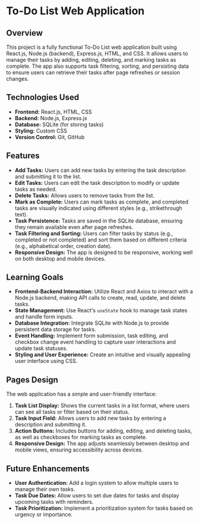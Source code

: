 # To-Do List Web Application

## Overview
This project is a fully functional To-Do List web application built using React.js, Node.js (backend), Express.js, HTML, and CSS. It allows users to manage their tasks by adding, editing, deleting, and marking tasks as complete. The app also supports task filtering, sorting, and persisting data to ensure users can retrieve their tasks after page refreshes or session changes.

## Technologies Used
- **Frontend:** React.js, HTML, CSS
- **Backend:** Node.js, Express.js
- **Database:** SQLite (for storing tasks)
- **Styling:** Custom CSS
- **Version Control:** Git, GitHub

## Features
- **Add Tasks:** Users can add new tasks by entering the task description and submitting it to the list.
- **Edit Tasks:** Users can edit the task description to modify or update tasks as needed.
- **Delete Tasks:** Allows users to remove tasks from the list.
- **Mark as Complete:** Users can mark tasks as complete, and completed tasks are visually indicated using different styles (e.g., strikethrough text).
- **Task Persistence:** Tasks are saved in the SQLite database, ensuring they remain available even after page refreshes.
- **Task Filtering and Sorting:** Users can filter tasks by status (e.g., completed or not completed) and sort them based on different criteria (e.g., alphabetical order, creation date).
- **Responsive Design:** The app is designed to be responsive, working well on both desktop and mobile devices.

## Learning Goals
- **Frontend-Backend Interaction:** Utilize React and Axios to interact with a Node.js backend, making API calls to create, read, update, and delete tasks.
- **State Management:** Use React's `useState` hook to manage task states and handle form inputs.
- **Database Integration:** Integrate SQLite with Node.js to provide persistent data storage for tasks.
- **Event Handling:** Implement form submission, task editing, and checkbox change event handling to capture user interactions and update task statuses.
- **Styling and User Experience:** Create an intuitive and visually appealing user interface using CSS.

## Pages Design
The web application has a simple and user-friendly interface:
1. **Task List Display:** Shows the current tasks in a list format, where users can see all tasks or filter based on their status.
2. **Task Input Field:** Allows users to add new tasks by entering a description and submitting it.
3. **Action Buttons:** Includes buttons for adding, editing, and deleting tasks, as well as checkboxes for marking tasks as complete.
4. **Responsive Design:** The app adjusts seamlessly between desktop and mobile views, ensuring accessibility across devices.

## Future Enhancements
- **User Authentication:** Add a login system to allow multiple users to manage their own tasks.
- **Task Due Dates:** Allow users to set due dates for tasks and display upcoming tasks with reminders.
- **Task Prioritization:** Implement a prioritization system for tasks based on urgency or importance.
